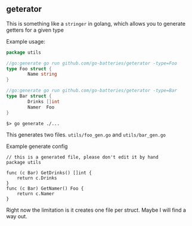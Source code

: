 ## geterator

This is something like a `stringer` in golang, which allows you to generate getters for a given type

Example usage:

```go
package utils

//go:generate go run github.com/go-batteries/geterator -type=Foo
type Foo struct {
        Name string
}

//go:generate go run github.com/go-batteries/geterator -type=Bar
type Bar struct {
        Drinks []int
        Namer  Foo
}

```

`$> go generate ./...`

This generates two files. `utils/foo_gen.go` and `utils/bar_gen.go`


Example generate config

```
// this is a generated file, please don't edit it by hand
package utils

func (c Bar) GetDrinks() []int {
	return c.Drinks
}
func (c Bar) GetNamer() Foo {
	return c.Namer
}
```

Right now the limitation is it creates one file per struct. Maybe I will find a way out.
